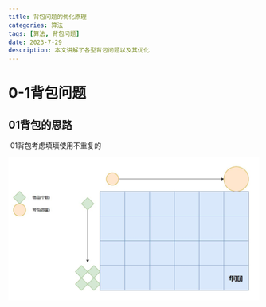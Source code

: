 ```yaml
---
title: 背包问题的优化原理
categories: 算法
tags: [算法, 背包问题]
date: 2023-7-29
description: 本文讲解了各型背包问题以及其优化
---
```


# 0-1背包问题

## 01背包的思路

​	01背包考虑填填使用不重复的

![背包模型](算法_背包问题及优化原理\背包模型.jpg)